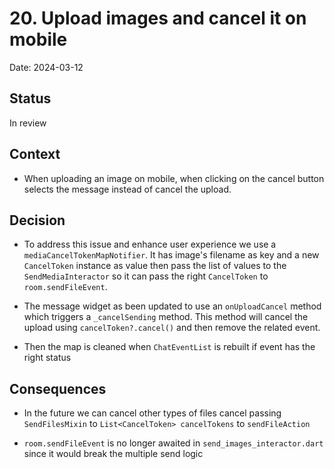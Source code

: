 # 20. Upload images and cancel it on mobile

Date: 2024-03-12

## Status

In review

## Context

- When uploading an image on mobile, when clicking on the cancel button selects the message instead of cancel the upload.

## Decision

- To address this issue and enhance user experience we use a `mediaCancelTokenMapNotifier`. It has image's filename as key and a new `CancelToken` instance as value then pass the list of values to the `SendMediaInteractor` so it can pass the right `CancelToken` to `room.sendFileEvent`.

- The message widget as been updated to use an `onUploadCancel` method which triggers a `_cancelSending` method. This method will cancel the upload using `cancelToken?.cancel()` and then remove the related event.

- Then the map is cleaned when `ChatEventList` is rebuilt if event has the right status

## Consequences

- In the future we can cancel other types of files cancel passing `SendFilesMixin` to `List<CancelToken> cancelTokens` to `sendFileAction`

- `room.sendFileEvent` is no longer awaited in `send_images_interactor.dart` since it would break the multiple send logic
